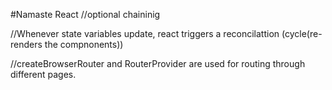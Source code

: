 #Namaste React
//optional chaininig

//Whenever state variables update, react triggers a reconcilattion (cycle(re-renders the compnonents))

//createBrowserRouter and RouterProvider are used for routing through different pages. 